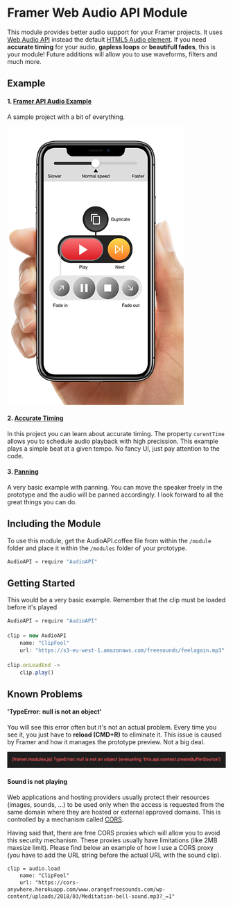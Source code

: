 # Framer Web Audio API Module
This module provides better audio support for your Framer projects. It uses [Web Audio API](https://developer.mozilla.org/en-US/docs/Web/API/Web_Audio_API) instead the default [HTML5 Audio element](https://developer.mozilla.org/en-US/docs/Web/HTML/Element/audio). If you need **accurate timing** for your audio, **gapless loops** or **beautifull fades**, this is your module! Future additions will allow you to use waveforms, filters and much more.

## Example
#### 1. [Framer API Audio Example](https://framer.cloud/MweHh)
A sample project with a bit of everything.

![Example Preview](https://raw.githubusercontent.com/raulibanez/framer-audio/master/example.png)

#### 2. [Accurate Timing](https://framer.cloud/GNAtb)
In this project you can learn about accurate timing. The property ```curentTime``` allows you to schedule audio playback with high precission. This example plays a simple beat at a given tempo. No fancy UI, just pay attention to the code.

#### 3. [Panning](https://framer.cloud/IWLlb)
A very basic example with panning. You can move the speaker freely in the prototype and the audio will be panned accordingly. I look forward to all the great things you can do.

## Including the Module
To use this module, get the AudioAPI.coffee file from within the `/module` folder and place it within the `/modules` folder of your prototype.

```javascript
AudioAPI = require "AudioAPI"
```

## Getting Started

This would be a very basic example. Remember that the clip must be loaded before it's played

```javascript
AudioAPI = require "AudioAPI"

clip = new AudioAPI
	name: "ClipFeel"
	url: "https://s3-eu-west-1.amazonaws.com/freesounds/feelagain.mp3"

clip.onLoadEnd ->
	clip.play()
```

## Known Problems

#### 'TypeError: null is not an object'

You will see this error often but it's not an actual problem. Every time you see it, you just have to **reload (CMD+R)** to eliminate it. This issue is caused by Framer and how it manages the prototype preview. Not a big deal.

![TypeError: null is not an object](https://raw.githubusercontent.com/raulibanez/framer-audio/master/error.png)

#### Sound is not playing

Web applications and hosting providers usually protect their resources (images, sounds, ...) to be used only when the access is requested from the same domain where they are hosted or external approved domains. This is controlled by a mechanism called [CORS](https://en.wikipedia.org/wiki/Cross-origin_resource_sharing).

Having said that, there are free CORS proxies which will allow you to avoid this security mechanism. These proxies usually have limitations (like 2MB maxsize limit). Please find below an example of how I use a CORS proxy (you have to add the URL string before the actual URL with the sound clip).

```
clip = audio.load
	name: "ClipFeel"
	url: "https://cors-anywhere.herokuapp.com/www.orangefreesounds.com/wp-content/uploads/2018/03/Meditation-bell-sound.mp3?_=1"
```
